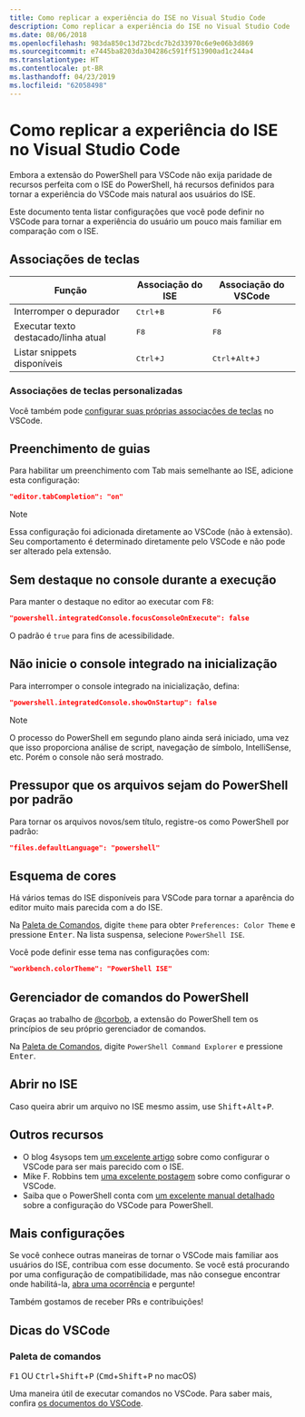 ```yaml
---
title: Como replicar a experiência do ISE no Visual Studio Code
description: Como replicar a experiência do ISE no Visual Studio Code
ms.date: 08/06/2018
ms.openlocfilehash: 983da850c13d72bcdc7b2d33970c6e9e06b3d869
ms.sourcegitcommit: e7445ba8203da304286c591ff513900ad1c244a4
ms.translationtype: HT
ms.contentlocale: pt-BR
ms.lasthandoff: 04/23/2019
ms.locfileid: "62058498"
---
```

# <a name="how-to-replicate-the-ise-experience-in-visual-studio-code"></a>Como replicar a experiência do ISE no Visual Studio Code

Embora a extensão do PowerShell para VSCode não exija paridade de recursos perfeita com o ISE do PowerShell, há recursos definidos para tornar a experiência do VSCode mais natural aos usuários do ISE.

Este documento tenta listar configurações que você pode definir no VSCode para tornar a experiência do usuário um pouco mais familiar em comparação com o ISE.

## <a name="key-bindings"></a>Associações de teclas

| Função                              | Associação do ISE                  | Associação do VSCode                              |
| ----------------                      | -----------                  | --------------                              |
| Interromper o depurador          | <kbd>Ctrl</kbd>+<kbd>B</kbd> | <kbd>F6</kbd>                               |
| Executar texto destacado/linha atual | <kbd>F8</kbd>                | <kbd>F8</kbd>                               |
| Listar snippets disponíveis               | <kbd>Ctrl</kbd>+<kbd>J</kbd> | <kbd>Ctrl</kbd>+<kbd>Alt</kbd>+<kbd>J</kbd> |

### <a name="custom-key-bindings"></a>Associações de teclas personalizadas

Você também pode [configurar suas próprias associações de teclas](https://code.visualstudio.com/docs/getstarted/keybindings#_custom-keybindings-for-refactorings) no VSCode.

## <a name="tab-completion"></a>Preenchimento de guias

Para habilitar um preenchimento com Tab mais semelhante ao ISE, adicione esta configuração:

```json
"editor.tabCompletion": "on"
```

> [!NOTE]
> Essa configuração foi adicionada diretamente ao VSCode (não à extensão). Seu comportamento é determinado diretamente pelo VSCode e não pode ser alterado pela extensão.

## <a name="no-focus-on-console-when-executing"></a>Sem destaque no console durante a execução

Para manter o destaque no editor ao executar com <kbd>F8</kbd>:

```json
"powershell.integratedConsole.focusConsoleOnExecute": false
```

O padrão é `true` para fins de acessibilidade.

## <a name="dont-start-integrated-console-on-startup"></a>Não inicie o console integrado na inicialização

Para interromper o console integrado na inicialização, defina:

```json
"powershell.integratedConsole.showOnStartup": false
```

> [!NOTE]
> O processo do PowerShell em segundo plano ainda será iniciado, uma vez que isso proporciona análise de script, navegação de símbolo, IntelliSense, etc. Porém o console não será mostrado.

## <a name="assume-files-are-powershell-by-default"></a>Pressupor que os arquivos sejam do PowerShell por padrão

Para tornar os arquivos novos/sem título, registre-os como PowerShell por padrão:

```json
"files.defaultLanguage": "powershell"
```

## <a name="color-scheme"></a>Esquema de cores

Há vários temas do ISE disponíveis para VSCode para tornar a aparência do editor muito mais parecida com a do ISE.

Na [Paleta de Comandos], digite `theme` para obter `Preferences: Color Theme` e pressione <kbd>Enter</kbd>.
Na lista suspensa, selecione `PowerShell ISE`.

Você pode definir esse tema nas configurações com:

```json
"workbench.colorTheme": "PowerShell ISE"
```

## <a name="powershell-command-explorer"></a>Gerenciador de comandos do PowerShell

Graças ao trabalho de [@corbob](https://github.com/corbob), a extensão do PowerShell tem os princípios de seu próprio gerenciador de comandos.

Na [Paleta de Comandos], digite `PowerShell Command Explorer` e pressione <kbd>Enter</kbd>.

## <a name="open-in-the-ise"></a>Abrir no ISE

Caso queira abrir um arquivo no ISE mesmo assim, use <kbd>Shift</kbd>+<kbd>Alt</kbd>+<kbd>P</kbd>.

## <a name="other-resources"></a>Outros recursos

- O blog 4sysops tem [um excelente artigo](https://4sysops.com/archives/make-visual-studio-code-look-and-behave-like-powershell-ise/) sobre como configurar o VSCode para ser mais parecido com o ISE.
- Mike F. Robbins tem [uma excelente postagem](https://mikefrobbins.com/2017/08/24/how-to-install-visual-studio-code-and-configure-it-as-a-replacement-for-the-powershell-ise/) sobre como configurar o VSCode.
- Saiba que o PowerShell conta com [um excelente manual detalhado](https://www.learnpwsh.com/setup-vs-code-for-powershell/) sobre a configuração do VSCode para PowerShell.

## <a name="more-settings"></a>Mais configurações

Se você conhece outras maneiras de tornar o VSCode mais familiar aos usuários do ISE, contribua com esse documento. Se você está procurando por uma configuração de compatibilidade, mas não consegue encontrar onde habilitá-la, [abra uma ocorrência](https://github.com/PowerShell/vscode-powershell/issues/new/choose) e pergunte!

Também gostamos de receber PRs e contribuições!

## <a name="vscode-tips"></a>Dicas do VSCode

### <a name="command-palette"></a>Paleta de comandos

<kbd>F1</kbd> OU <kbd>Ctrl</kbd>+<kbd>Shift</kbd>+<kbd>P</kbd> (<kbd>Cmd</kbd>+<kbd>Shift</kbd>+<kbd>P</kbd> no macOS)

Uma maneira útil de executar comandos no VSCode.
Para saber mais, confira [os documentos do VSCode](https://code.visualstudio.com/docs/getstarted/userinterface#_command-palette).

[Paleta de comandos]: #command-palette
